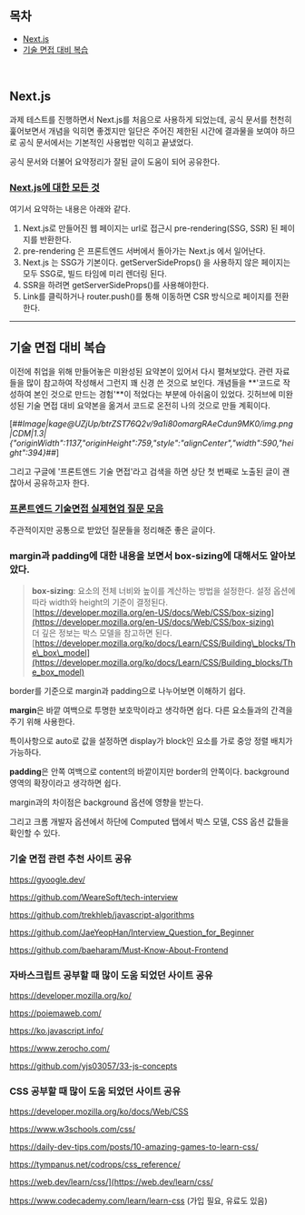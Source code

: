 ## 목차

- [Next.js](#Nextjs)
- [기술 면접 대비 복습](#기술-면접-대비-복습)

</br>

## Next.js

과제 테스트를 진행하면서 Next.js를 처음으로 사용하게 되었는데, 공식 문서를 천천히 훑어보면서 개념을 익히면 좋겠지만 일단은 주어진 제한된 시간에 결과물을 보여야 하므로 공식 문서에서는 기본적인 사용법만 익히고 끝냈었다.

공식 문서와 더불어 요약정리가 잘된 글이 도움이 되어 공유한다.

### [Next.js에 대한 모든 것](https://velog.io/@sj_dev_js/Next.js-%EC%97%90-%EB%8C%80%ED%95%9C-%EA%B1%B0%EC%9D%98-%EB%AA%A8%EB%93%A0-%EA%B2%83)

여기서 요약하는 내용은 아래와 같다.

1.  Next.js로 만들어진 웹 페이지는 url로 접근시 pre-rendering(SSG, SSR) 된 페이지를 반환한다.
2.  pre-rendering 은 프론트엔드 서버에서 돌아가는 Next.js 에서 일어난다.
3.  Next.js 는 SSG가 기본이다. getServerSideProps() 을 사용하지 않은 페이지는 모두 SSG로, 빌드 타임에 미리 렌더링 된다.
4.  SSR을 하려면 getServerSideProps()를 사용해야한다.
5.  Link를 클릭하거나 router.push()를 통해 이동하면 CSR 방식으로 페이지를 전환한다.

---

## 기술 면접 대비 복습

이전에 취업을 위해 만들어놓은 미완성된 요약본이 있어서 다시 펼쳐보았다. 관련 자료들을 많이 참고하여 작성해서 그런지 꽤 신경 쓴 것으로 보인다. 개념들을 **'코드로 작성하여 본인 것으로 만드는 경험'**이 적었다는 부분에 아쉬움이 있었다. 깃허브에 미완성된 기술 면접 대비 요약본을 옮겨서 코드로 온전히 나의 것으로 만들 계획이다.

[##_Image|kage@UZjUp/btrZST76Q2v/9a1i80omargRAeCdun9MK0/img.png|CDM|1.3|{"originWidth":1137,"originHeight":759,"style":"alignCenter","width":590,"height":394}_##]

그리고 구글에 '프론트엔드 기술 면접'라고 검색을 하면 상단 첫 번째로 노출된 글이 괜찮아서 공유하고자 한다.

### [프론트엔드 기술면접 실제현업 질문 모음](https://realmojo.tistory.com/300)

주관적이지만 공통으로 받았던 질문들을 정리해준 좋은 글이다.

### margin과 padding에 대한 내용을 보면서 box-sizing에 대해서도 알아보았다.

> **box-sizing**: 요소의 전체 너비와 높이를 계산하는 방법을 설정한다. 설정 옵션에 따라 width와 height의 기준이 결정된다.  
> [https://developer.mozilla.org/en-US/docs/Web/CSS/box-sizing](https://developer.mozilla.org/en-US/docs/Web/CSS/box-sizing)  
> 더 깊은 정보는 박스 모델을 참고하면 된다.  
> [https://developer.mozilla.org/ko/docs/Learn/CSS/Building\_blocks/The\_box\_model](https://developer.mozilla.org/ko/docs/Learn/CSS/Building_blocks/The_box_model)

border를 기준으로 margin과 padding으로 나누어보면 이해하기 쉽다.

**margin**은 바깥 여백으로 투명한 보호막이라고 생각하면 쉽다. 다른 요소들과의 간격을 주기 위해 사용한다.

특이사항으로 auto로 값을 설정하면 display가 block인 요소를 가로 중앙 정렬 배치가 가능하다.

**padding**은 안쪽 여백으로 content의 바깥이지만 border의 안쪽이다. background 영역의 확장이라고 생각하면 쉽다.

margin과의 차이점은 background 옵션에 영향을 받는다.

그리고 크롬 개발자 옵션에서 하단에 Computed 탭에서 박스 모델, CSS 옵션 값들을 확인할 수 있다.

### 기술 면접 관련 추천 사이트 공유

<https://gyoogle.dev/>

<https://github.com/WeareSoft/tech-interview>

<https://github.com/trekhleb/javascript-algorithms>

<https://github.com/JaeYeopHan/Interview_Question_for_Beginner>

<https://github.com/baeharam/Must-Know-About-Frontend>

### 자바스크립트 공부할 때 많이 도움 되었던 사이트 공유

<https://developer.mozilla.org/ko/>

<https://poiemaweb.com/>

<https://ko.javascript.info/>

<https://www.zerocho.com/>

<https://github.com/yjs03057/33-js-concepts>

### CSS 공부할 때 많이 도움 되었던 사이트 공유

<https://developer.mozilla.org/ko/docs/Web/CSS>

<https://www.w3schools.com/css/>

<https://daily-dev-tips.com/posts/10-amazing-games-to-learn-css/>

<https://tympanus.net/codrops/css_reference/>

<https://web.dev/learn/css/](https://web.dev/learn/css/>

<https://www.codecademy.com/learn/learn-css> (가입 필요, 유료도 있음)

